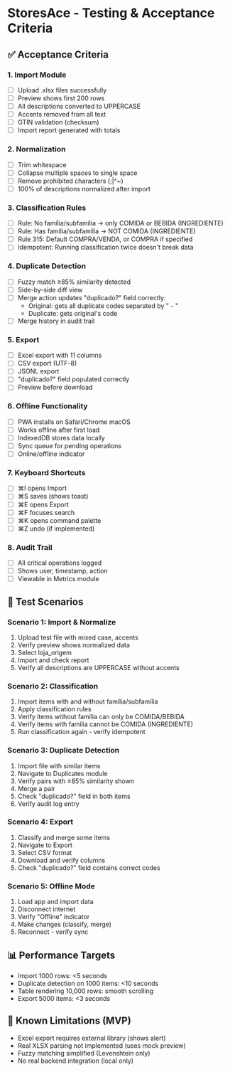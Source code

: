 # StoresAce - Testing & Acceptance Criteria

## ✅ Acceptance Criteria

### 1. Import Module
- [ ] Upload .xlsx files successfully
- [ ] Preview shows first 200 rows
- [ ] All descriptions converted to UPPERCASE
- [ ] Accents removed from all text
- [ ] GTIN validation (checksum)
- [ ] Import report generated with totals

### 2. Normalization
- [ ] Trim whitespace
- [ ] Collapse multiple spaces to single space
- [ ] Remove prohibited characters (;|^~)
- [ ] 100% of descriptions normalized after import

### 3. Classification Rules
- [ ] Rule: No família/subfamília → only COMIDA or BEBIDA (INGREDIENTE)
- [ ] Rule: Has família/subfamília → NOT COMIDA (INGREDIENTE)
- [ ] Rule 315: Default COMPRA/VENDA, or COMPRA if specified
- [ ] Idempotent: Running classification twice doesn't break data

### 4. Duplicate Detection
- [ ] Fuzzy match ≥85% similarity detected
- [ ] Side-by-side diff view
- [ ] Merge action updates "duplicado?" field correctly:
  - Original: gets all duplicate codes separated by " - "
  - Duplicate: gets original's code
- [ ] Merge history in audit trail

### 5. Export
- [ ] Excel export with 11 columns
- [ ] CSV export (UTF-8)
- [ ] JSONL export
- [ ] "duplicado?" field populated correctly
- [ ] Preview before download

### 6. Offline Functionality
- [ ] PWA installs on Safari/Chrome macOS
- [ ] Works offline after first load
- [ ] IndexedDB stores data locally
- [ ] Sync queue for pending operations
- [ ] Online/offline indicator

### 7. Keyboard Shortcuts
- [ ] ⌘I opens Import
- [ ] ⌘S saves (shows toast)
- [ ] ⌘E opens Export
- [ ] ⌘F focuses search
- [ ] ⌘K opens command palette
- [ ] ⌘Z undo (if implemented)

### 8. Audit Trail
- [ ] All critical operations logged
- [ ] Shows user, timestamp, action
- [ ] Viewable in Metrics module

## 🧪 Test Scenarios

### Scenario 1: Import & Normalize
1. Upload test file with mixed case, accents
2. Verify preview shows normalized data
3. Select loja_origem
4. Import and check report
5. Verify all descriptions are UPPERCASE without accents

### Scenario 2: Classification
1. Import items with and without família/subfamília
2. Apply classification rules
3. Verify items without família can only be COMIDA/BEBIDA
4. Verify items with família cannot be COMIDA (INGREDIENTE)
5. Run classification again - verify idempotent

### Scenario 3: Duplicate Detection
1. Import file with similar items
2. Navigate to Duplicates module
3. Verify pairs with ≥85% similarity shown
4. Merge a pair
5. Check "duplicado?" field in both items
6. Verify audit log entry

### Scenario 4: Export
1. Classify and merge some items
2. Navigate to Export
3. Select CSV format
4. Download and verify columns
5. Check "duplicado?" field contains correct codes

### Scenario 5: Offline Mode
1. Load app and import data
2. Disconnect internet
3. Verify "Offline" indicator
4. Make changes (classify, merge)
5. Reconnect - verify sync

## 📊 Performance Targets
- Import 1000 rows: <5 seconds
- Duplicate detection on 1000 items: <10 seconds
- Table rendering 10,000 rows: smooth scrolling
- Export 5000 items: <3 seconds

## 🐛 Known Limitations (MVP)
- Excel export requires external library (shows alert)
- Real XLSX parsing not implemented (uses mock preview)
- Fuzzy matching simplified (Levenshtein only)
- No real backend integration (local only)
